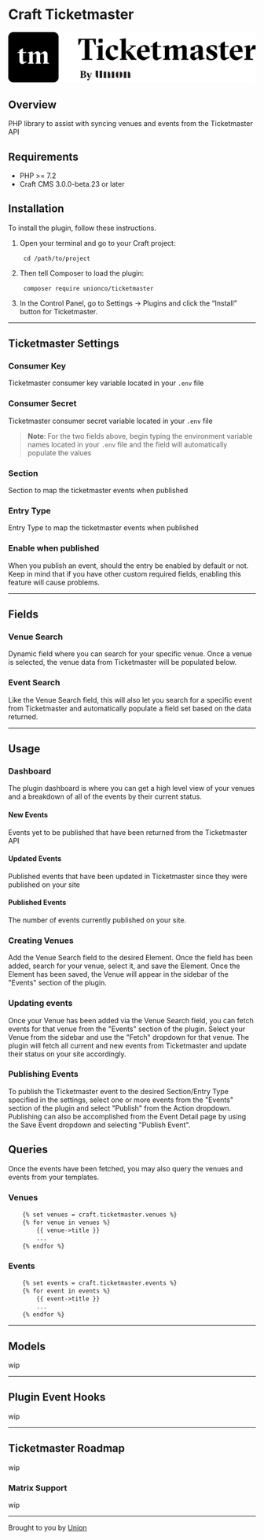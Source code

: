 # Craft Ticketmaster

<img src="../../resources/craft-ticketmaster-plugin.png" style="maxheight:160px;"/>

## Overview

PHP library to assist with syncing venues and events from the Ticketmaster API

## Requirements

- PHP >= 7.2
- Craft CMS 3.0.0-beta.23 or later

## Installation

To install the plugin, follow these instructions.

1. Open your terminal and go to your Craft project:

        cd /path/to/project

2. Then tell Composer to load the plugin:

        composer require unionco/ticketmaster

3. In the Control Panel, go to Settings → Plugins and click the “Install” button for Ticketmaster.

---
## Ticketmaster Settings
### Consumer Key
Ticketmaster consumer key variable located in your `.env` file
### Consumer Secret

Ticketmaster consumer secret variable located in your `.env` file

>**Note**: For the two fields above, begin typing the environment variable names located in your `.env` file and the field will automatically populate the values
### Section

Section to map the ticketmaster events when published

### Entry Type

Entry Type to map the ticketmaster events when published

### Enable when published

When you publish an event, should the entry be enabled by default or not. Keep in mind that if you have other custom required fields, enabling this feature will cause problems.


---
## Fields

### Venue Search
Dynamic field where you can search for your specific venue. Once a venue is selected, the venue data from Ticketmaster will be populated below.

### Event Search
Like the Venue Search field, this will also let you search for a specific event from Ticketmaster and automatically populate a field set based on the data returned.

___
## Usage

### Dashboard

The plugin dashboard is where you can get a high level view of your venues and a breakdown of all of the events by their current status.

#### New Events
Events yet to be published that have been returned from the Ticketmaster API

#### Updated Events
Published events that have been updated in Ticketmaster since they were published on your site

#### Published Events
The number of events currently published on your site.

### Creating Venues
Add the Venue Search field to the desired Element. Once the field has been added, search for your venue, select it, and save the Element. Once the Element has been saved, the Venue will appear in the sidebar of the "Events" section of the plugin.

### Updating events
Once your Venue has been added via the Venue Search field, you can fetch events for that venue from the "Events" section of the plugin. Select your Venue from the sidebar and use the "Fetch" dropdown for that venue. The plugin will fetch all current and new events from Ticketmaster and update their status on your site accordingly.

### Publishing Events
To publish the Ticketmaster event to the desired Section/Entry Type specified in the settings, select one or more events from the "Events" section of the plugin and select "Publish" from the Action dropdown. Publishing can also be accomplished from the Event Detail page by using the Save Event dropdown and selecting "Publish Event".

## Queries
Once the events have been fetched, you may also query the venues and events from your templates.

### Venues
```twig
    {% set venues = craft.ticketmaster.venues %}
    {% for venue in venues %}
        {{ venue->title }}
        ...
    {% endfor %}
```
### Events
```twig
    {% set events = craft.ticketmaster.events %}
    {% for event in events %}
        {{ event->title }}
        ...
    {% endfor %}
```

---
## Models

wip

---

## Plugin Event Hooks

wip
___

## Ticketmaster Roadmap

wip

### Matrix Support

wip

___


Brought to you by [Union](https://union.co)
